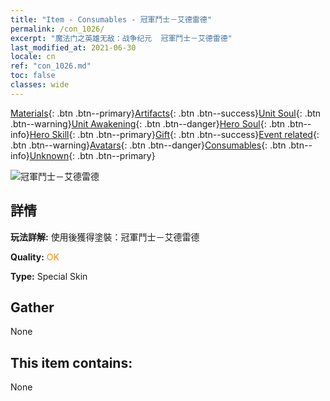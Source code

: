 ```yaml
---
title: "Item - Consumables - 冠軍鬥士－艾德雷德"
permalink: /con_1026/
excerpt: "魔法门之英雄无敌：战争纪元  冠軍鬥士－艾德雷德"
last_modified_at: 2021-06-30
locale: cn
ref: "con_1026.md"
toc: false
classes: wide
---
```

 [Materials](/ItemsCN/){: .btn .btn--primary}[Artifacts](/ItemsCN/Artifacts/){: .btn .btn--success}[Unit Soul](/ItemsCN/UnitSoul/){: .btn .btn--warning}[Unit Awakening](/ItemsCN/UnitAwakening/){: .btn .btn--danger}[Hero Soul](/ItemsCN/HeroSoul/){: .btn .btn--info}[Hero Skill](/ItemsCN/HeroSkill/){: .btn .btn--primary}[Gift](/ItemsCN/Gift/){: .btn .btn--success}[Event related](/ItemsCN/Events/){: .btn .btn--warning}[Avatars](/ItemsCN/Avatars/){: .btn .btn--danger}[Consumables](/ItemsCN/Consumables/){: .btn .btn--info}[Unknown](/ItemsCN/Unknown/){: .btn .btn--primary}

 ![冠軍鬥士－艾德雷德](/images/h/h_Adelaide8.jpg)

## 詳情
 **玩法詳解:** 使用後獲得塗裝：冠軍鬥士－艾德雷德

 **Quality:** <span style="color: #FF8C00">OK</span>

 **Type:** Special Skin

## Gather

  None

## This item contains:

  None

